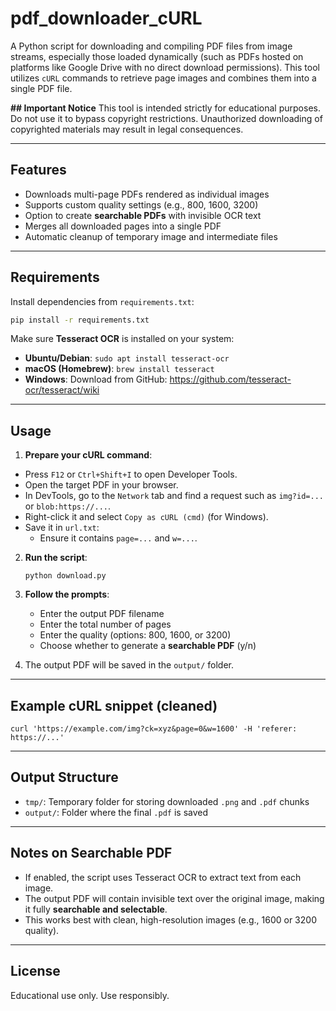 # pdf_downloader_cURL

A Python script for downloading and compiling PDF files from image streams, especially those loaded dynamically (such as PDFs hosted on platforms like Google Drive with no direct download permissions). This tool utilizes `cURL` commands to retrieve page images and combines them into a single PDF file.

**## Important Notice**
This tool is intended strictly for educational purposes. Do not use it to bypass copyright restrictions. Unauthorized downloading of copyrighted materials may result in legal consequences.

---

## Features
- Downloads multi-page PDFs rendered as individual images
- Supports custom quality settings (e.g., 800, 1600, 3200)
- Option to create **searchable PDFs** with invisible OCR text
- Merges all downloaded pages into a single PDF
- Automatic cleanup of temporary image and intermediate files

---

## Requirements

Install dependencies from `requirements.txt`:

```bash
pip install -r requirements.txt
```

Make sure **Tesseract OCR** is installed on your system:
- **Ubuntu/Debian**: `sudo apt install tesseract-ocr`
- **macOS (Homebrew)**: `brew install tesseract`
- **Windows**: Download from GitHub: https://github.com/tesseract-ocr/tesseract/wiki 

---

## Usage

1. **Prepare your cURL command**:
- Press `F12` or `Ctrl+Shift+I` to open Developer Tools.
- Open the target PDF in your browser.
- In DevTools, go to the `Network` tab and find a request such as `img?id=...` or `blob:https://...`.
- Right-click it and select `Copy as cURL (cmd)` (for Windows).
- Save it in `url.txt`:
  - Ensure it contains `page=...` and `w=...`.

2. **Run the script**:

   ```
   python download.py
   ```

3. **Follow the prompts**:
   - Enter the output PDF filename
   - Enter the total number of pages
   - Enter the quality (options: 800, 1600, or 3200)
   - Choose whether to generate a **searchable PDF** (y/n)

4. The output PDF will be saved in the `output/` folder.

---

## Example cURL snippet (cleaned)

``` 
curl 'https://example.com/img?ck=xyz&page=0&w=1600' -H 'referer: https://...'
```

---

## Output Structure
- `tmp/`: Temporary folder for storing downloaded `.png` and `.pdf` chunks
- `output/`: Folder where the final `.pdf` is saved

---

## Notes on Searchable PDF
- If enabled, the script uses Tesseract OCR to extract text from each image.
- The output PDF will contain invisible text over the original image, making it fully **searchable and selectable**.
- This works best with clean, high-resolution images (e.g., 1600 or 3200 quality).

---

## License
Educational use only. Use responsibly.
